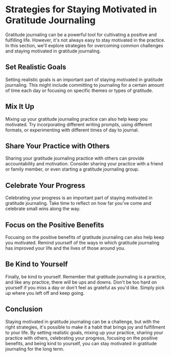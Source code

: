 Strategies for Staying Motivated in Gratitude Journaling
===============================================================================================================

Gratitude journaling can be a powerful tool for cultivating a positive and fulfilling life. However, it's not always easy to stay motivated in the practice. In this section, we'll explore strategies for overcoming common challenges and staying motivated in gratitude journaling.

Set Realistic Goals
-------------------

Setting realistic goals is an important part of staying motivated in gratitude journaling. This might include committing to journaling for a certain amount of time each day or focusing on specific themes or types of gratitude.

Mix It Up
---------

Mixing up your gratitude journaling practice can also help keep you motivated. Try incorporating different writing prompts, using different formats, or experimenting with different times of day to journal.

Share Your Practice with Others
-------------------------------

Sharing your gratitude journaling practice with others can provide accountability and motivation. Consider sharing your practice with a friend or family member, or even starting a gratitude journaling group.

Celebrate Your Progress
-----------------------

Celebrating your progress is an important part of staying motivated in gratitude journaling. Take time to reflect on how far you've come and celebrate small wins along the way.

Focus on the Positive Benefits
------------------------------

Focusing on the positive benefits of gratitude journaling can also help keep you motivated. Remind yourself of the ways in which gratitude journaling has improved your life and the lives of those around you.

Be Kind to Yourself
-------------------

Finally, be kind to yourself. Remember that gratitude journaling is a practice, and like any practice, there will be ups and downs. Don't be too hard on yourself if you miss a day or don't feel as grateful as you'd like. Simply pick up where you left off and keep going.

Conclusion
----------

Staying motivated in gratitude journaling can be a challenge, but with the right strategies, it's possible to make it a habit that brings joy and fulfillment to your life. By setting realistic goals, mixing up your practice, sharing your practice with others, celebrating your progress, focusing on the positive benefits, and being kind to yourself, you can stay motivated in gratitude journaling for the long term.
